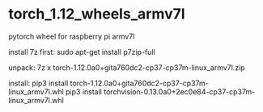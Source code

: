 # torch_1.12_wheels_armv7l
pytorch wheel for raspberry pi armv7l

install 7z first:
sudo apt-get install p7zip-full

unpack:
7z x torch-1.12.0a0+gita760dc2-cp37-cp37m-linux_armv7l.zip

install:
pip3 install torch-1.12.0a0+gita760dc2-cp37-cp37m-linux_armv7l.whl
pip3 install torchvision-0.13.0a0+2ec0e84-cp37-cp37m-linux_armv7l.whl
